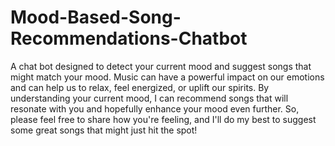 # Mood-Based-Song-Recommendations-Chatbot
A chat bot designed to detect your current mood and suggest songs that might match your mood. Music can have a powerful impact on our emotions and can help us to relax, feel energized, or uplift our spirits. By understanding your current mood, I can recommend songs that will resonate with you and hopefully enhance your mood even further. So, please feel free to share how you're feeling, and I'll do my best to suggest some great songs that might just hit the spot!
